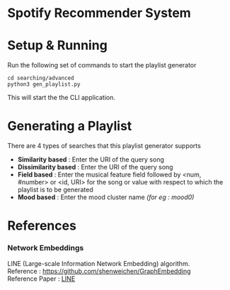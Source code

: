 # Spotify Recommender System 

# Setup & Running

Run the following set of commands to start the playlist generator

```
cd searching/advanced 
python3 gen_playlist.py
```

This will start the the CLI application. 

# Generating a Playlist

There are 4 types of searches that this playlist generator supports

* **Similarity based** : Enter the URI of the query song
* **Dissimilarity based** : Enter the URI of the query song
* **Field based** : Enter the musical feature field followed by <num, #number> or <id, URI> for the song or value with respect to which the playlist is to be generated
* **Mood based** : Enter the mood cluster name *(for eg : mood0)*

# References

### Network Embeddings 
LINE (Large-scale Information Network Embedding) algorithm. <br>
Reference : https://github.com/shenweichen/GraphEmbedding <br>
Reference Paper : [LINE](https://arxiv.org/pdf/1503.03578.pdf) <br>





